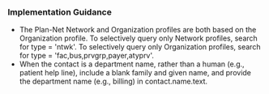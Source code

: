 <h3>Implementation Guidance</h3>

<ul>
<li>The Plan-Net Network and Organization profiles are both based on the Organization profile.   To selectively query only Network profiles, search for type = 'ntwk'. To selectively query only Organization profiles, search 
for type = 'fac,bus,prvgrp,payer,atyprv'. </li>
<li>When the contact is a department name, rather than a human (e.g., patient help line), include a blank family and given name, and provide the department name (e.g., billing) in contact.name.text.
</li>
</ul>